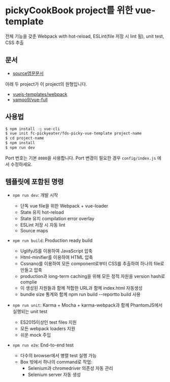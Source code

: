 # pickyCookBook project를 위한 vue-template

전체 기능을 갖춘 Webpack with hot-reload, ESLint(file 저장 시 lint 됨), unit test, CSS 추출

## 문서

- [source영문문서](https://github.com/vuejs-templates/webpack/tree/master/docs)

아래 두 project가 이 project의 원형입니다.

- [vuejs-templates/webpack](https://github.com/vuejs-templates/webpack)
- [yamoo9/vue-full](https://github.com/yamoo9/vue-full)

## 사용법

``` bash
$ npm install -g vue-cli
$ vue init fc-pickyeater/fds-picky-vue-template project-name
$ cd project-name
$ npm install
$ npm run dev
```

Port 번호는 기본 `8080`을 사용합니다. Port 변경이 필요한 경우 `config/index.js` 에서 수정하세요.

## 템플릿에 포함된 명령

- `npm run dev`: 개발 시작
  - 단독 vue file을 위한 Webpack + vue-loader
  - State 유지 hot-reload
  - State 유지 compilation error overlay
  - ESLint 저장 시 자동 lint
  - Source maps

- `npm run build`: Production ready build
  - UglifyJS를 이용하여 JavaScript 압축
  - Html-minifier를 이용하여 HTML 압축
  - Cssnano를 이용하여 모든 component로부터 CSS를 추출하여 하나의 file로 만들고 압축
  - production과 long-term caching을 위해 모든 정적 자원을 version hash로 complie
  - 이 생성된 자원들과 함께 적합한 URL과 함께 index.html 자동생성
  - bundle size 통계와 함께 npm run build --reportto build 사용

- `npm run unit`: Karma + Mocha + karma-webpack과 함께 PhantomJS에서 실행되는 unit test
  - ES2015이상인 test files 지원
  - 모든 webpack loaders 지원
  - 쉬운 mock 주입

- `npm run e2e`: End-to-end test
  - 다수의 browser에서 병렬 test 실행 가능
  - Box 밖에서 하나의 command로 작업:
    - Selenium과 chromedriver 의존성 자동 관리
    - Selenium server 자동 생성